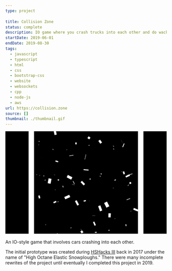 ```yaml
---
type: project

title: Collision Zone
status: complete
description: IO game where you crash trucks into each other and do wacky jukes
startDate: 2019-06-01
endDate: 2019-08-30
tags:
  - javascript
  - typescript
  - html
  - css
  - bootstrap-css
  - website
  - websockets
  - cpp
  - node-js
  - aws
url: https://collision.zone
source: []
thumbnail: ./thumbnail.gif
---
```


![The hectic game with multiple AI players.](./thumbnail.gif)

An IO-style game that involves cars crashing into each other.

The initial prototype was created during [HSHacks III](https://github.com/Plenglin/HSHacks-III) back in 2017 under the name of "High Octane Elastic Snowploughs." There were many incomplete rewrites of the project until eventually I completed this project in 2019.
